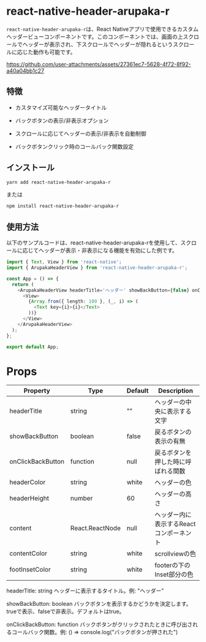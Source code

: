 # react-native-header-arupaka-r

`react-native-header-arupaka-r`は、React Nativeアプリで使用できるカスタムヘッダービューコンポーネントです。このコンポーネントでは、画面の上スクロールでヘッダーが表示され、下スクロールでヘッダーが隠れるというスクロールに応じた動作も可能です。

https://github.com/user-attachments/assets/27361ec7-5628-4f72-8f92-a40a04bb1c27


## 特徴

- カスタマイズ可能なヘッダータイトル



- バックボタンの表示/非表示オプション
- スクロールに応じてヘッダーの表示/非表示を自動制御
- バックボタンクリック時のコールバック関数設定

## インストール

```bash
yarn add react-native-header-arupaka-r
```
または
```bash
npm install react-native-header-arupaka-r
```

## 使用方法
以下のサンプルコードは、react-native-header-arupaka-rを使用して、スクロールに応じてヘッダーが表示・非表示になる機能を有効にした例です。

```TypeScript
import { Text, View } from 'react-native';
import { ArupakaHeaderView } from 'react-native-header-arupaka-r';

const App = () => {
  return (
    <ArupakaHeaderView headerTitle='ヘッダー' showBackButton={false} onClickBackButton={()=>console.log("バックボタンが押された")}>
      <View>
        {Array.from({ length: 100 }, (_, i) => (
          <Text key={i}>{i}</Text>
        ))}
      </View>
    </ArupakaHeaderView>
  );
};

export default App;
```

# Props

| Property     | Type            | Default | Description                          |
|--------------|-----------------|---------|--------------------------------------|
| headerTitle  | string          | ""      | ヘッダーの中央に表示する文字         |
| showBackButton | boolean       | false   | 戻るボタンの表示の有無|
| onClickBackButton | function   | null    | 戻るボタンを押した時に呼ばれる関数
| headerColor  | string          | white   | ヘッダーの色|
| headerHeight | number          | 60      | ヘッダーの高さ| 
| content      | React.ReactNode | null    | ヘッダー内に表示するReactコンポーネント |
| contentColor | string          | white |scrollviewの色|
| footInsetColor | string        | white | footerの下のInset部分の色


headerTitle: string
ヘッダーに表示するタイトル。例: "ヘッダー"

showBackButton: boolean
バックボタンを表示するかどうかを決定します。trueで表示、falseで非表示。デフォルトはtrue。

onClickBackButton: function
バックボタンがクリックされたときに呼び出されるコールバック関数。例: () => console.log("バックボタンが押された")

